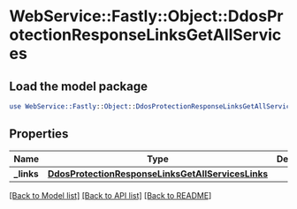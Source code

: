 # WebService::Fastly::Object::DdosProtectionResponseLinksGetAllServices

## Load the model package
```perl
use WebService::Fastly::Object::DdosProtectionResponseLinksGetAllServices;
```

## Properties
Name | Type | Description | Notes
------------ | ------------- | ------------- | -------------
**_links** | [**DdosProtectionResponseLinksGetAllServicesLinks**](DdosProtectionResponseLinksGetAllServicesLinks.md) |  | [optional] 

[[Back to Model list]](../README.md#documentation-for-models) [[Back to API list]](../README.md#documentation-for-api-endpoints) [[Back to README]](../README.md)



